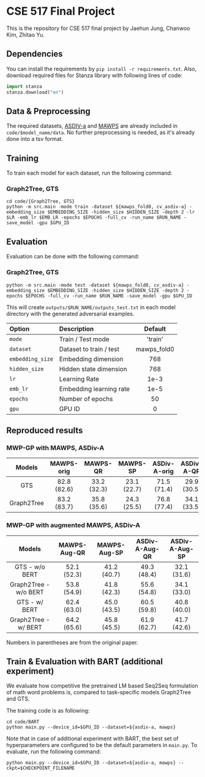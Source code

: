 # CSE 517 Final Project

This is the repository for CSE 517 final project by Jaehun Jung, Chanwoo Kim, Zhitao Yu.

## Dependencies
You can install the requirements by `pip install -r requirements.txt`. Also, download required files for Stanza library with following lines of code:
```python
import stanza
stanza.download("en")
```

## Data & Preprocessing
The required datasets, [ASDIV-a](https://aclanthology.org/2020.acl-main.92/) and [MAWPS](https://aclanthology.org/N16-1136.pdf) are already included in `code/$model_name/data`. No further preprocessing is needed, as it's already done into a tsv format.

## Training
To train each model for each dataset, run the following command:
### Graph2Tree, GTS
```shell
cd code/{Graph2Tree, GTS}
python -m src.main -mode train -dataset ${mawps_fold0, cv_asdiv-a} -embedding_size $EMBEDDING_SIZE -hidden_size $HIDDEN_SIZE -depth 2 -lr $LR -emb_lr $EMB_LR -epochs $EPOCHS -full_cv -run_name $RUN_NAME -save_model -gpu $GPU_ID
```

## Evaluation
Evaluation can be done with the following command:
### Graph2Tree, GTS
```shell
python -m src.main -mode test -dataset ${mawps_fold0, cv_asdiv-a} -embedding_size $EMBEDDING_SIZE -hidden_size $HIDDEN_SIZE -depth 2 -epochs $EPOCHS -full_cv -run_name $RUN_NAME -save_model -gpu $GPU_ID
```
This will create `outputs/$RUN_NAME/outputs_test.txt` in each model directory with the generated adversarial examples.

| **Option** | **Description** | **Default** |
|:--- | :--- | :---: |
|`mode`| Train / Test mode | 'train' |
|`dataset`| Dataset to train / test | mawps_fold0 |
|`embedding_size`| Embedding dimension | 768 |
|`hidden_size`| Hidden state dimension | 768 |
|`lr`| Learning Rate | 1e-3 |
|`emb_lr`| Embedding learning rate | 1e-5 |
|`epochs`| Number of epochs | 50 |
|`gpu`| GPU ID | 0 |

## Reproduced results
### MWP-GP with MAWPS, ASDiv-A
|  **Models** | **MAWPS-orig** | **MAWPS-QR** | **MAWPS-SP**| **ASDiv-A-orig** | **ASDiv-A-QR** | **ASDiv-A-SP** |
|:---:|:---:|:---:|:---:|:---:|:---:|:---:|
| GTS | 82.8 (82.6) | 33.2 (32.3) | 23.1 (22.7) | 71.5 (71.4) | 29.9 (30.5) | 22.7 (21.2) |
| Graph2Tree | 83.2 (83.7) | 35.8 (35.6) | 24.3 (25.5) | 76.8 (77.4) | 34.1 (33.5) | 23.4 (23.8) |

### MWP-GP with augmented MAWPS, ASDiv-A
|  **Models** | **MAWPS-Aug-QR** | **MAWPS-Aug-SP**| **ASDiv-A-Aug-QR** | **ASDiv-A-Aug-SP** |
| :---: | :---: | :---: | :---: | :---: |
| GTS - w/o BERT | 52.1 (52.3) | 41.2 (40.7) | 49.3 (48.4) | 32.1 (31.6) |
| Graph2Tree - w/o BERT | 53.8 (54.9) | 41.8 (42.3) | 55.6 (54.8) | 34.1 (33.0) |
| GTS - w/ BERT | 62.4 (63.0) | 45.0 (43.5) | 60.5 (59.8) | 40.8 (40.0) |
| Graph2Tree - w/ BERT | 64.2 (65.6) | 45.8 (45.5) | 61.9 (62.7) | 41.7 (42.6) |

Numbers in parentheses are from the original paper.


## Train & Evaluation with BART (additional experiment)
We evaluate how competitive the pretrained LM based Seq2Seq formulation of math word problems is, compared to task-specific models Graph2Tree and GTS.

The training code is as following:
```shell
cd code/BART
python main.py --device_id=$GPU_ID --dataset=${asdiv-a, mawps}
```
Note that in case of additional experiment with BART, the best set of hyperparameters are configured to be the default parameters in `main.py`. To evaluate, run the following command:

```shell
python main.py --device_id=$GPU_ID --dataset=${asdiv-a, mawps} --ckpt=$CHECKPOINT_FILENAME
```







